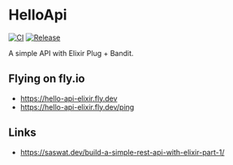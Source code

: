 # HelloApi

[![CI](https://github.com/cao7113/hello-api-elixir/actions/workflows/ci.yml/badge.svg)](https://github.com/cao7113/hello-api-elixir/actions/workflows/ci.yml)
[![Release](https://github.com/cao7113/hello-api-elixir/actions/workflows/release.yml/badge.svg)](https://github.com/cao7113/hello-api-elixir/actions/workflows/release.yml)

A simple API with Elixir Plug + Bandit.

## Flying on fly.io

- https://hello-api-elixir.fly.dev
- https://hello-api-elixir.fly.dev/ping

## Links

- https://saswat.dev/build-a-simple-rest-api-with-elixir-part-1/
